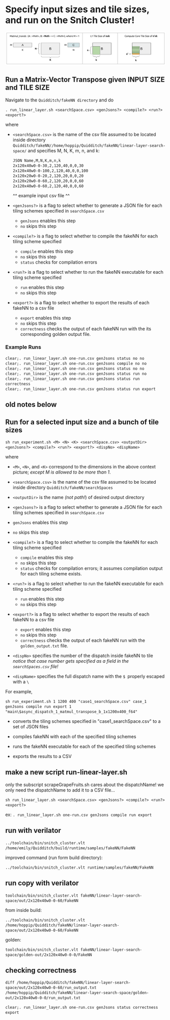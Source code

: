 # Specify input sizes and tile sizes, and run on the Snitch Cluster!
![](./context.png)

## Run a Matrix-Vector Transpose given INPUT SIZE and TILE SIZE

Navigate to the `Quidditch/fakeNN directory` and do

```
. run_linear_layer.sh <searchSpace.csv> <genJsons?> <compile?> <run?> <export?> 
```

where

- `<searchSpace.csv>` is the name of the csv file assumed to be located inside directory `Quidditch/fakeNN//home/hoppip/Quidditch/fakeNN/linear-layer-search-space/` and specifies M, N, K, m, n, and k:

  ```
  JSON Name,M,N,K,m,n,k
  2x120x40w0-0-30,2,120,40,0,0,30
  2x120x40w0-0-100,2,120,40,0,0,100
  2x120x20w0-0-20,2,120,20,0,0,20
  2x120x20w0-0-60,2,120,20,0,0,60
  2x120x40w0-0-60,2,120,40,0,0,60
  ```

  ^^ example input csv file ^^

- `<genJsons?>` is a flag to select whether to generate a JSON file for each tiling schemes specified in `searchSpace.csv`

  - `genJsons` enables this step
  - `no` skips this step

- `<compile?>` is a flag to select whether to compile the fakeNN for each tiling scheme specified

  - `compile` enables this step
  - `no` skips this step
  - `status` checks for compilation errors

- `<run?>` is a flag to select whether to run the fakeNN executable for each tiling scheme specified

  - `run` enables this step
  - `no` skips this step

- `<export?>` is a flag to select whether to export the results of each fakeNN to a csv file

  - `export` enables this step
  - `no` skips this step
  - `correctness` checks the output of each fakeNN run with the its corresponding golden output file.

### Example Runs

```
clear;. run_linear_layer.sh one-run.csv genJsons status no no
clear;. run_linear_layer.sh one-run.csv genJsons compile no no
clear;. run_linear_layer.sh one-run.csv genJsons status no no
clear;. run_linear_layer.sh one-run.csv genJsons status run no
clear;. run_linear_layer.sh one-run.csv genJsons status run correctness
clear;. run_linear_layer.sh one-run.csv genJsons status run export
```

## old notes below

## Run for a selected input size and a bunch of tile sizes

```
sh run_experiment.sh <M> <N> <K> <searchSpace.csv> <outputDir> <genJsons?> <compile?> <run?> <export?> <dispNo> <dispName>
```
where

- `<M>`, `<N>`, and `<K>` correspond to the dimensions in the above context picture; *except M is allowed to be more than 1*.

- `<searchSpace.csv>` is the name of the csv file assumed to be located inside directory `Quidditch/fakeNN/searchSpaces`
-  `<outputDir>` is the name *(not path!*) of desired output directory
-  `<genJsons?>` is a flag to select whether to generate a JSON file for each tiling schemes specified in `searchSpace.csv`
  - `genJsons` enables this step
  - `no` skips this step
- `<compile?>` is a flag to select whether to compile the fakeNN for each tiling scheme specified
  - `compile` enables this step
  - `no` skips this step
  - `status` checks for compilation errors; it assumes compilation output for each tiling scheme exists.
- `<run?>` is a flag to select whether to run the fakeNN executable for each tiling scheme specified
  - `run` enables this step
  - `no` skips this step
- `<export?>` is a flag to select whether to export the results of each fakeNN to a csv file
  - `export` enables this step
  - `no` skips this step
  - `correctness` checks the output of each fakeNN run with the `golden_output.txt` file.
- `<dispNo>` specifies the number of the dispatch inside fakeNN to tile
  *notice that case number gets specified as a field in the `searchSpaces.csv` file!*
- `<dispName>` specifies the full dispatch name with the `$ `properly escaped with a `\`

For example,
```
sh run_experiment.sh 1 1200 400 "case1_searchSpace.csv" case_1 genJsons compile run export 1 "main\$async_dispatch_1_matmul_transpose_b_1x1200x400_f64"
```

- converts the tiling schemes specified in "case1_searchSpace.csv" to a set of JSON files

- compiles fakeNN with each of the specified tiling schemes

- runs the fakeNN executable for each of the specified tiling schemes

- exports the results to a CSV

## make a new script run-linear-layer.sh

only the subscript scrapeGrapeFruits.sh cares about the dispatchName! we only need the dispatchName to add it to a CSV file...

```
sh run_linear_layer.sh <searchSpace.csv> <genJsons?> <compile?> <run?> <export?>
```

ex: `. run_linear_layer.sh one-run.csv genJsons compile run export`



## run with verilator

```
../toolchain/bin/snitch_cluster.vlt /home/emily/Quidditch/build/runtime/samples/fakeNN/FakeNN
```

improved command (run form build directory):

```
../toolchain/bin/snitch_cluster.vlt runtime/samples/fakeNN/FakeNN
```

## run copy with verilator

```
toolchain/bin/snitch_cluster.vlt fakeNN/linear-layer-search-space/out/2x120x40w0-0-60/FakeNN
```

from inside build:

```
../toolchain/bin/snitch_cluster.vlt /home/hoppip/Quidditch/fakeNN/linear-layer-search-space/out/2x120x40w0-0-60/FakeNN
```

golden:

```
toolchain/bin/snitch_cluster.vlt fakeNN/linear-layer-search-space/golden-out/2x120x40w0-0-0/FakeNN
```

## checking correctness

```
diff /home/hoppip/Quidditch/fakeNN/linear-layer-search-space/out/2x120x40w0-0-60/run_output.txt /home/hoppip/Quidditch/fakeNN/linear-layer-search-space/golden-out/2x120x40w0-0-0/run_output.txt

```

```
clear;. run_linear_layer.sh one-run.csv genJsons status correctness export
```

